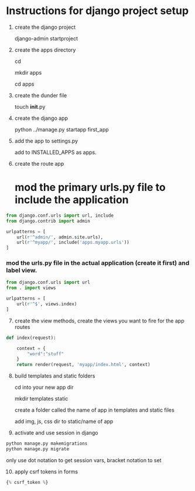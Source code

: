 # Instructions for django project setup

1. create the django project

    django-admin startproject <nameofproject>

2. create the apps directory
    
    cd <nameofproject>

    mkdir apps
  
    cd apps

3. create the dunder file

    touch __init__.py

4. create the django app

    python ../manage.py startapp first_app

5. add the app to settings.py

   add to INSTALLED_APPS as apps.<whatever app is called>

6. create the route app

   # mod the primary urls.py file to include the application

      
```python
from django.conf.urls import url, include
from django.contrib import admin

urlpatterns = [
    url(r'^admin/', admin.site.urls),
    url(r'^myapp/', include('apps.myapp.urls'))
] 
```
### mod the urls.py file in the actual application (create it first) and label view.<method you want to fire on that path>

```python
from django.conf.urls import url
from . import views

urlpatterns = [
    url(r'^$', views.index)
]
```
7. create the view methods, create the views you want to fire for the app routes
```python
def index(request):

    context = {
        "word":"stuff"
    }
    return render(request, 'myapp/index.html', context)
```
8. build templates and static folders

    cd into your new app dir

    mkdir templates static

    create a folder called the name of app in templates and static files

    add img, js, css dir to static/name of app 

9. activate and use session in django
```python
python manage.py makemigrations
python manage.py migrate
```
only use dot notation to get session vars, bracket notation to set 

10. apply csrf tokens in forms
```python
{% csrf_token %}   
```
 
